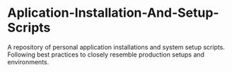 # Aplication-Installation-And-Setup-Scripts
A repository of personal application installations and system setup scripts. Following best practices to closely resemble production setups and environments.

